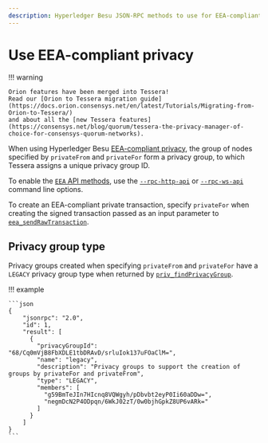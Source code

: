 ```yaml
---
description: Hyperledger Besu JSON-RPC methods to use for EEA-compliant privacy
---
```


# Use EEA-compliant privacy

!!! warning

    Orion features have been merged into Tessera!
    Read our [Orion to Tessera migration guide](https://docs.orion.consensys.net/en/latest/Tutorials/Migrating-from-Orion-to-Tessera/)
    and about all the [new Tessera features](https://consensys.net/blog/quorum/tessera-the-privacy-manager-of-choice-for-consensys-quorum-networks).

When using Hyperledger Besu [EEA-compliant privacy](../../concepts/privacy/privacy-groups.md), the
group of nodes specified by `privateFrom` and `privateFor` form a privacy group, to which Tessera
assigns a unique privacy group ID.

To enable the [`EEA` API methods](../../reference/api/index.md#eea-methods), use the
[`--rpc-http-api`](../../../public-networks/reference/cli/options.md#rpc-http-api) or
[`--rpc-ws-api`](../../../public-networks/reference/cli/options.md#rpc-ws-api) command line options.

To create an EEA-compliant private transaction, specify `privateFor` when creating the signed
transaction passed as an input parameter to
[`eea_sendRawTransaction`](../../reference/api/index.md#eea_sendrawtransaction).

## Privacy group type

Privacy groups created when specifying `privateFrom` and `privateFor` have a `LEGACY` privacy group
type when returned by
[`priv_findPrivacyGroup`](../../reference/api/index.md#priv_findprivacygroup).

!!! example

    ```json
    {
        "jsonrpc": "2.0",
        "id": 1,
        "result": [
          {
            "privacyGroupId": "68/Cq0mVjB8FbXDLE1tbDRAvD/srluIok137uFOaClM=",
            "name": "legacy",
            "description": "Privacy groups to support the creation of groups by privateFor and privateFrom",
            "type": "LEGACY",
            "members": [
              "g59BmTeJIn7HIcnq8VQWgyh/pDbvbt2eyP0Ii60aDDw=",
              "negmDcN2P4ODpqn/6WkJ02zT/0w0bjhGpkZ8UP6vARk="
            ]
          }
        ]
    }
    ```
